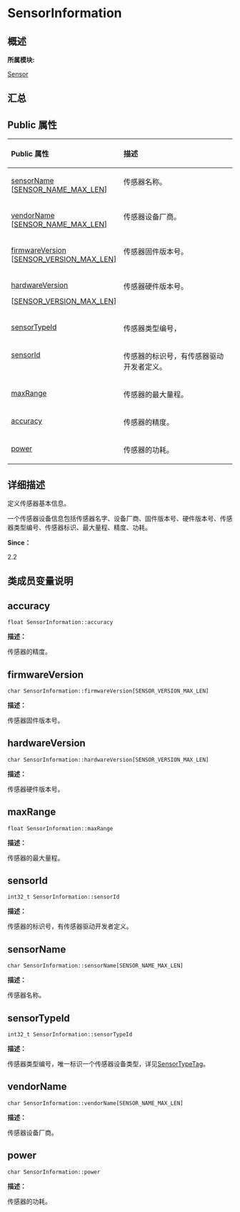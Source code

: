 # SensorInformation<a name="ZH-CN_TOPIC_0000001291040616"></a>

## **概述**<a name="section913417566083932"></a>

**所属模块:**

[Sensor](_sensor.md)

## **汇总**<a name="section1098355030083932"></a>

## Public 属性<a name="pub-attribs"></a>

<a name="table1291961823083932"></a>
<table><thead align="left"><tr id="row1803074226083932"><th class="cellrowborder" valign="top" width="50%" id="mcps1.1.3.1.1"><p id="p502772155083932"><a name="p502772155083932"></a><a name="p502772155083932"></a>Public 属性</p>
</th>
<th class="cellrowborder" valign="top" width="50%" id="mcps1.1.3.1.2"><p id="p1669582854083932"><a name="p1669582854083932"></a><a name="p1669582854083932"></a>描述</p>
</th>
</tr>
</thead>
<tbody><tr id="row1903527906083932"><td class="cellrowborder" valign="top" width="50%" headers="mcps1.1.3.1.1 "><p id="p27402464083932"><a name="p27402464083932"></a><a name="p27402464083932"></a><a href="_sensor_information.md#aae9f9c0a26b531788dfc6658b243bdb5">sensorName</a> [<a href="_sensor.md#ga4d85ccd1dc1681bcfc7a779b6c76f3b8">SENSOR_NAME_MAX_LEN</a>]</p>
</td>
<td class="cellrowborder" valign="top" width="50%" headers="mcps1.1.3.1.2 "><p id="entry1498903867083932p0"><a name="entry1498903867083932p0"></a><a name="entry1498903867083932p0"></a>传感器名称。</p>
</td>
</tr>
<tr id="row1039294407083932"><td class="cellrowborder" valign="top" width="50%" headers="mcps1.1.3.1.1 "><p id="p1496294986083932"><a name="p1496294986083932"></a><a name="p1496294986083932"></a><a href="_sensor_information.md#ae25e8d849da657ad224bdaf59c0146bd">vendorName</a> [<a href="_sensor.md#ga4d85ccd1dc1681bcfc7a779b6c76f3b8">SENSOR_NAME_MAX_LEN</a>]</p>
</td>
<td class="cellrowborder" valign="top" width="50%" headers="mcps1.1.3.1.2 "><p id="entry868792775083932p0"><a name="entry868792775083932p0"></a><a name="entry868792775083932p0"></a>传感器设备厂商。</p>
</td>
</tr>
<tr id="row959548192083932"><td class="cellrowborder" valign="top" width="50%" headers="mcps1.1.3.1.1 "><p id="p639836338083932"><a name="p639836338083932"></a><a name="p639836338083932"></a><a href="_sensor_information.md#a3136f59fd918e6b28840d819e9681e0d">firmwareVersion</a> [<a href="_sensor.md#section452718671414">SENSOR_VERSION_MAX_LEN</a>]</p>
</td>
<td class="cellrowborder" valign="top" width="50%" headers="mcps1.1.3.1.2 "><p id="p93785198479"><a name="p93785198479"></a><a name="p93785198479"></a>传感器固件版本号。</p>
</td>
</tr>
<tr id="row1298109613083932"><td class="cellrowborder" valign="top" width="50%" headers="mcps1.1.3.1.1 "><p id="p1051563858083932"><a name="p1051563858083932"></a><a name="p1051563858083932"></a><a href="_sensor_information.md#aaa1819def54d684942807844898ea291">hardwareVersion</a></p>
<p id="p3261155275111"><a name="p3261155275111"></a><a name="p3261155275111"></a>[<a href="_sensor.md#section452718671414">SENSOR_VERSION_MAX_LEN</a>]</p>
</td>
<td class="cellrowborder" valign="top" width="50%" headers="mcps1.1.3.1.2 "><p id="entry277833798083932p0"><a name="entry277833798083932p0"></a><a name="entry277833798083932p0"></a>传感器硬件版本号。</p>
</td>
</tr>
<tr id="row1330846003083932"><td class="cellrowborder" valign="top" width="50%" headers="mcps1.1.3.1.1 "><p id="p899346552083932"><a name="p899346552083932"></a><a name="p899346552083932"></a><a href="_sensor_information.md#acec5b65d1c0b167d6ec37e7c4d3c8325">sensorTypeId</a></p>
</td>
<td class="cellrowborder" valign="top" width="50%" headers="mcps1.1.3.1.2 "><p id="entry928236027083932p0"><a name="entry928236027083932p0"></a><a name="entry928236027083932p0"></a>传感器类型编号，</p>
</td>
</tr>
<tr id="row1428745817083932"><td class="cellrowborder" valign="top" width="50%" headers="mcps1.1.3.1.1 "><p id="p1784221623083932"><a name="p1784221623083932"></a><a name="p1784221623083932"></a><a href="_sensor_information.md#aad87082f1de57ac4ff56c2bae170cb3d">sensorId</a></p>
</td>
<td class="cellrowborder" valign="top" width="50%" headers="mcps1.1.3.1.2 "><p id="entry32308311083932p0"><a name="entry32308311083932p0"></a><a name="entry32308311083932p0"></a>传感器的标识号，有传感器驱动开发者定义。</p>
</td>
</tr>
<tr id="row602566506083932"><td class="cellrowborder" valign="top" width="50%" headers="mcps1.1.3.1.1 "><p id="p1918084962083932"><a name="p1918084962083932"></a><a name="p1918084962083932"></a><a href="_sensor_information.md#ad40c3dd04e901606af6d91ba788e2048">maxRange</a></p>
</td>
<td class="cellrowborder" valign="top" width="50%" headers="mcps1.1.3.1.2 "><p id="entry406647156083932p0"><a name="entry406647156083932p0"></a><a name="entry406647156083932p0"></a>传感器的最大量程。</p>
</td>
</tr>
<tr id="row2008759718083932"><td class="cellrowborder" valign="top" width="50%" headers="mcps1.1.3.1.1 "><p id="p172072757083932"><a name="p172072757083932"></a><a name="p172072757083932"></a><a href="_sensor_information.md#a7fe41486392c566cd8ace2c2b1167b29">accuracy</a></p>
</td>
<td class="cellrowborder" valign="top" width="50%" headers="mcps1.1.3.1.2 "><p id="entry1985778911083932p0"><a name="entry1985778911083932p0"></a><a name="entry1985778911083932p0"></a>传感器的精度。</p>
</td>
</tr>
<tr id="row1893860630083932"><td class="cellrowborder" valign="top" width="50%" headers="mcps1.1.3.1.1 "><p id="p484366151083932"><a name="p484366151083932"></a><a name="p484366151083932"></a><em id="ada3b2cb46e0946866398349bf0dae27b"><a name="ada3b2cb46e0946866398349bf0dae27b"></a><a name="ada3b2cb46e0946866398349bf0dae27b"></a></em><a href="#section141881899544">power</a></p>
</td>
<td class="cellrowborder" valign="top" width="50%" headers="mcps1.1.3.1.2 "><p id="entry1974718916083932p0"><a name="entry1974718916083932p0"></a><a name="entry1974718916083932p0"></a>传感器的功耗。</p>
</td>
</tr>
</tbody>
</table>

## **详细描述**<a name="section1136374581083932"></a>

定义传感器基本信息。

一个传感器设备信息包括传感器名字、设备厂商、固件版本号、硬件版本号、传感器类型编号、传感器标识、最大量程、精度、功耗。

**Since：**

2.2

## **类成员变量说明**<a name="section138731019083932"></a>

## accuracy<a name="a7fe41486392c566cd8ace2c2b1167b29"></a>

```
float SensorInformation::accuracy
```

**描述：**

传感器的精度。

## firmwareVersion<a name="a3136f59fd918e6b28840d819e9681e0d"></a>

```
char SensorInformation::firmwareVersion[SENSOR_VERSION_MAX_LEN]
```

**描述：**

传感器固件版本号。

## hardwareVersion<a name="aaa1819def54d684942807844898ea291"></a>

```
char SensorInformation::hardwareVersion[SENSOR_VERSION_MAX_LEN]
```

**描述：**

传感器硬件版本号。

## maxRange<a name="ad40c3dd04e901606af6d91ba788e2048"></a>

```
float SensorInformation::maxRange
```

**描述：**

传感器的最大量程。

## sensorId<a name="aad87082f1de57ac4ff56c2bae170cb3d"></a>

```
int32_t SensorInformation::sensorId
```

**描述：**

传感器的标识号，有传感器驱动开发者定义。

## sensorName<a name="aae9f9c0a26b531788dfc6658b243bdb5"></a>

```
char SensorInformation::sensorName[SENSOR_NAME_MAX_LEN]
```

**描述：**

传感器名称。

## sensorTypeId<a name="acec5b65d1c0b167d6ec37e7c4d3c8325"></a>

```
int32_t SensorInformation::sensorTypeId
```

**描述：**

传感器类型编号，唯一标识一个传感器设备类型，详见[SensorTypeTag](_sensor.md#gaea6a2a57db175118e08189b73f8f3da5)。

## vendorName<a name="ae25e8d849da657ad224bdaf59c0146bd"></a>

```
char SensorInformation::vendorName[SENSOR_NAME_MAX_LEN]
```

**描述：**

传感器设备厂商。

## power<a name="section141881899544"></a>

```
char SensorInformation::power
```

**描述：**

传感器的功耗。

